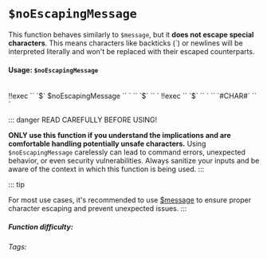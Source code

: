 # `$noEscapingMessage` <Badge type="danger" text="DANGER WARNING!!" vertical="middle" />

This function behaves similarly to `$message`, but it **does not escape special characters**. This means characters like backticks (`) or newlines will be interpreted literally and won't be replaced with their escaped counterparts.

#### Usage: `$noEscapingMessage`

<br/>

<discord-messages>
	<discord-message :bot="false" role-color="#ffcc9a" author="Member">
		!!exec `` `$` $noEscapingMessage `` `
	</discord-message>
	<discord-message :bot="true" role-color="#0099ff" author="Custom Command" avatar="https://media.discordapp.net/avatars/725721249652670555/781224f90c3b841ba5b40678e032f74a.webp">
        `` `$` `` `
	</discord-message>
	<discord-message :bot="false" role-color="#ffcc9a" author="Member">
		!!exec `` `$` `` `
	</discord-message>
	<discord-message :bot="true" role-color="#0099ff" author="Custom Command" avatar="https://media.discordapp.net/avatars/725721249652670555/781224f90c3b841ba5b40678e032f74a.webp">
        `` `#CHAR#` `` `
	</discord-message>
</discord-messages>

::: danger READ CAREFULLY BEFORE USING!

**ONLY use this function if you understand the implications and are comfortable handling potentially unsafe characters.**  Using `$noEscapingMessage` carelessly can lead to command errors, unexpected behavior, or even security vulnerabilities.  Always sanitize your inputs and be aware of the context in which this function is being used.
:::

::: tip

For most use cases, it's recommended to use [$message](../Message/message.md) to ensure proper character escaping and prevent unexpected issues.
:::

##### Function difficulty: <Badge type="danger" text="Difficult" vertical="middle" />
###### Tags: <Badge type="tip" text="Replace" vertical="middle" /> <Badge type="tip" text="danger" vertical="middle" /> <Badge type="tip" text="un-escaped" vertical="middle" /> <Badge type="tip" text="message" vertical="middle" />